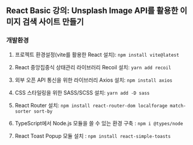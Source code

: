 ## React Basic 강의: Unsplash Image API를 활용한 이미지 검색 사이트 만들기

### 개발환경

1.  프로젝트 환경설정(vite를 활용한 React 설치): `npm install vite@latest` <br />

2.  React 중앙집중식 상태관리 라이브러리 Recoil 설치: `yarn add recoil` <br />

3.  외부 오픈 API 통신을 위한 라이브러리 Axios 설치: `npm install axios` <br />

4.  CSS 스타일링을 위한 SASS/SCSS 설치: `yarn add -D sass` <br />

5.  React Router 설치: `npm install react-router-dom localforage match-sorter sort-by` <br />

6.  TypeScript에서 Node.js 모듈을 쓸 수 있는 환경 구축 : `npm i @types/node` <br />

7.  React Toast Popup 모듈 설치 : `npm install react-simple-toasts` <br />

